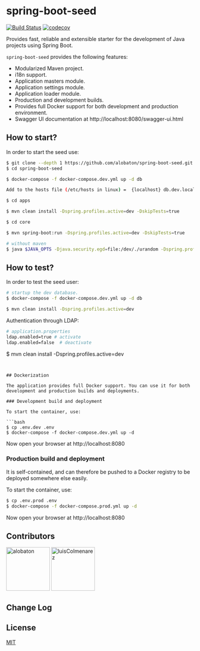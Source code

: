 # spring-boot-seed

[![Build Status](https://travis-ci.org/alobaton/spring-boot-seed.svg?branch=master)](https://travis-ci.org/alobaton/spring-boot-seed)
[![codecov](https://codecov.io/gh/alobaton/spring-boot-seed/branch/master/graph/badge.svg)](https://codecov.io/gh/alobaton/spring-boot-seed)

Provides fast, reliable and extensible starter for the development of Java projects using Spring Boot.

`spring-boot-seed` provides the following features:

- Modularized Maven project.
- i18n support.
- Application masters module.
- Application settings module.
- Application loader module.
- Production and development builds.
- Provides full Docker support for both development and production environment.
- Swagger UI documentation at http://localhost:8080/swagger-ui.html

## How to start?

In order to start the seed use:

```bash
$ git clone --depth 1 https://github.com/alobaton/spring-boot-seed.git
$ cd spring-boot-seed

$ docker-compose -f docker-compose.dev.yml up -d db

Add to the hosts file (/etc/hosts in linux) =  {localhost} db.dev.local

$ cd apps

$ mvn clean install -Dspring.profiles.active=dev -DskipTests=true

$ cd core

$ mvn spring-boot:run -Dspring.profiles.active=dev -DskipTests=true

# without maven
$ java $JAVA_OPTS -Djava.security.egd=file:/dev/./urandom -Dspring.profiles.active=dev -DskipTests=true -jar /app.jar
```

## How to test?

In order to test the seed user:

```bash
# startup the dev database.
$ docker-compose -f docker-compose.dev.yml up -d db

$ mvn clean install -Dspring.profiles.active=dev
```

Authentication through LDAP:

```bash
# application.properties
ldap.enabled=true # activate
ldap.enabled=false  # deactivate
```

$ mvn clean install -Dspring.profiles.active=dev
```


## Dockerization

The application provides full Docker support. You can use it for both development and production builds and deployments.

### Development build and deployment

To start the container, use:

```bash
$ cp .env.dev .env
$ docker-compose -f docker-compose.dev.yml up -d
```

Now open your browser at http://localhost:8080

### Production build and deployment

It is self-contained, and can therefore be pushed to a Docker registry to be deployed somewhere else easily.

To start the container, use:

```bash
$ cp .env.prod .env
$ docker-compose -f docker-compose.prod.yml up -d
```

Now open your browser at http://localhost:8080

## Contributors

[<img alt="alobaton" src="https://avatars1.githubusercontent.com/u/9356067?s=460&v=4" width="117">](https://github.com/alobaton)
[<img alt="luisColmenarez" src="https://avatars0.githubusercontent.com/u/16671391?s=400&v=4" width="117">](https://github.com/LuisColmenarez)

## Change Log

## License

[MIT](https://github.com/alobaton/sprin-boot-seed/blob/master/LICENSE)
